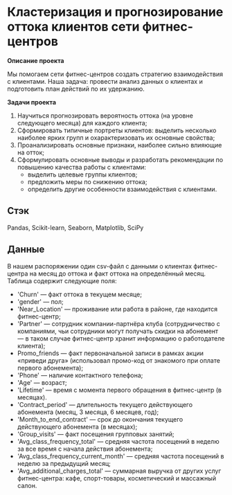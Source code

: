 # Кластеризация и прогнозирование оттока клиентов сети фитнес-центров

**Описание проекта**

Мы помогаем сети фитнес-центров создать стратегию взаимодействия с клиентами. Наша задача: провести анализ данных о клиентах и подготовить план действий по их удержанию.

**Задачи проекта**

1. Научиться прогнозировать вероятность оттока (на уровне следующего месяца) для каждого клиента;
2. Сформировать типичные портреты клиентов: выделить несколько наиболее ярких групп и охарактеризовать их основные свойства;
3. Проанализировать основные признаки, наиболее сильно влияющие на отток;
4. Сформулировать основные выводы и разработать рекомендации по повышению качества работы с клиентами:
    - выделить целевые группы клиентов;
    - предложить меры по снижению оттока;
    - определить другие особенности взаимодействия с клиентами.

## Стэк
Pandas, Scikit-learn, Seaborn, Matplotlib, SciPy

## Данные

В нашем распоряжении один csv-файл с данными о клиентах фитнес-центра на месяц до оттока и факт оттока на определённый месяц.
Таблица содержит следующие поля:

- 'Churn' — факт оттока в текущем месяце;
- 'gender' — пол;
- 'Near_Location' — проживание или работа в районе, где находится фитнес-центр;
- 'Partner' — сотрудник компании-партнёра клуба (сотрудничество с компаниями, чьи сотрудники могут получать скидки на абонемент — в таком случае фитнес-центр хранит информацию о работодателе клиента);
- Promo_friends — факт первоначальной записи в рамках акции «приведи друга» (использовал промо-код от знакомого при оплате первого абонемента);
- 'Phone' — наличие контактного телефона;
- 'Age' — возраст;
- 'Lifetime' — время с момента первого обращения в фитнес-центр (в месяцах).
- 'Contract_period' — длительность текущего действующего абонемента (месяц, 3 месяца, 6 месяцев, год);
- 'Month_to_end_contract' — срок до окончания текущего действующего абонемента (в месяцах);
- 'Group_visits' — факт посещения групповых занятий;
- 'Avg_class_frequency_total' — средняя частота посещений в неделю за все время с начала действия абонемента;
- 'Avg_class_frequency_current_month' — средняя частота посещений в неделю за предыдущий месяц;
- 'Avg_additional_charges_total' — суммарная выручка от других услуг фитнес-центра: кафе, спорт-товары, косметический и массажный салон.
